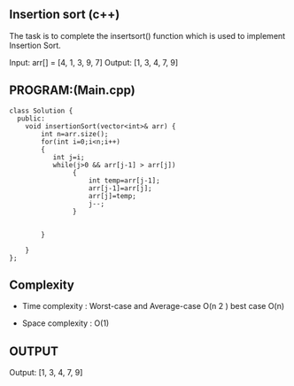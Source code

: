 ## Insertion sort (c++)
The task is to complete the insertsort() function which is used to implement Insertion Sort.

Input: arr[] = [4, 1, 3, 9, 7]
Output: [1, 3, 4, 7, 9]

## PROGRAM:(Main.cpp)
```
class Solution {
  public:
    void insertionSort(vector<int>& arr) {
        int n=arr.size();
        for(int i=0;i<n;i++)
        {
           int j=i;
           while(j>0 && arr[j-1] > arr[j])
                {
                    int temp=arr[j-1];
                    arr[j-1]=arr[j];
                    arr[j]=temp;
                    j--;
                }
                
            
        }
     
    }
};
```
## Complexity
- Time complexity : Worst-case and Average-case O(n 2 )
                    best case O(n)

- Space complexity : O(1)

## OUTPUT
Output: [1, 3, 4, 7, 9]

